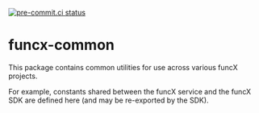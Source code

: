 [![pre-commit.ci status](https://results.pre-commit.ci/badge/github/funcx-faas/funcx-common/main.svg)](https://results.pre-commit.ci/latest/github/funcx-faas/funcx-common/main)

# funcx-common

This package contains common utilities for use across various funcX projects.

For example, constants shared between the funcX service and the funcX SDK are
defined here (and may be re-exported by the SDK).
